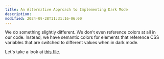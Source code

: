 ```yaml
---
title: An Alternative Approach to Implementing Dark Mode
description:
modified: 2024-09-28T11:31:16-06:00
---
```


We do something slightly different. We don't even reference colors at all in our code. Instead, we have semantic colors for elements that reference CSS variables that are switched to different values when in dark mode.

Let's take a look at [this file](https://github.com/temporalio/ui/blob/main/src/lib/theme/plugin.ts).
